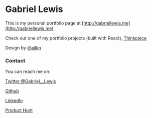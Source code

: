 # Gabriel Lewis

This is my personal portfolio page at [http://gabriellewis.me](http://gabriellewis.me)

Check out one of my portfolio projects (built with React), [Thinkpiece](http://thinkpiece.space)

Design by [@ajlkn](https://aj.lkn.io/)

### Contact

You can reach me on:

[Twitter @Gabriel__Lewis](https://www.twitter.com/gabriel__lewis)

[Github](https://www.github.com/gabriel-lewis)

[LinkedIn](https://www.linkedin.com/in/gabriellewis0)

[Product Hunt](https://www.producthunt.com/@gabriel__lewis)
